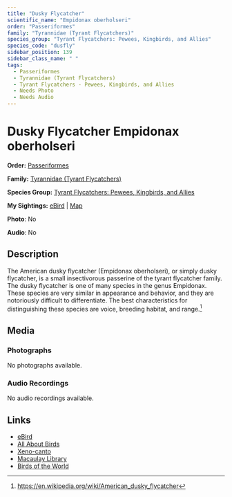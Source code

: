 ```yaml
---
title: "Dusky Flycatcher"
scientific_name: "Empidonax oberholseri"
order: "Passeriformes"
family: "Tyrannidae (Tyrant Flycatchers)"
species_group: "Tyrant Flycatchers: Pewees, Kingbirds, and Allies"
species_code: "dusfly"
sidebar_position: 139
sidebar_class_name: " "
tags: 
  - Passeriformes
  - Tyrannidae (Tyrant Flycatchers)
  - Tyrant Flycatchers - Pewees, Kingbirds, and Allies
  - Needs Photo
  - Needs Audio
---
```


# Dusky Flycatcher <span className='sci_name'>Empidonax oberholseri</span>

**Order:** [Passeriformes](/tags/passeriformes)

**Family:** [Tyrannidae (Tyrant Flycatchers)](/tags/tyrannidae-tyrant-flycatchers)

**Species Group:** [Tyrant Flycatchers: Pewees, Kingbirds, and Allies](/tags/tyrant-flycatchers-pewees-kingbirds-and-allies)

**My Sightings:** [eBird](https://ebird.org/lifelist?r=world&time=life&spp=dusfly) | [Map](/map?species_code=dusfly)

**Photo**: No 

**Audio**: No

## Description
The American dusky flycatcher (Empidonax oberholseri), or simply dusky flycatcher, is a small insectivorous passerine of the tyrant flycatcher family.
The dusky flycatcher is one of many species in the genus Empidonax. These species are very similar in appearance and behavior, and they are notoriously difficult to differentiate. The best characteristics for distinguishing these species are voice, breeding habitat, and range.[^1]

[^1]: https://en.wikipedia.org/wiki/American_dusky_flycatcher

## Media
### Photographs
No photographs available.

### Audio Recordings
No audio recordings available.

## Links
* [eBird](https://ebird.org/species/dusfly) 
* [All About Birds](https://www.allaboutbirds.org/guide/dusfly) 
* [Xeno-canto](https://www.xeno-canto.org/species/empidonax-oberholseri) 
* [Macaulay Library](https://search.macaulaylibrary.org/catalog?taxonCode=dusfly&sort=rating_rank_desc)
* [Birds of the World](https://birdsoftheworld.org/bow/species/dusfly)
